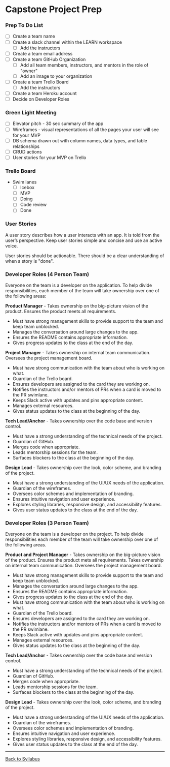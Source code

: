 # Capstone Project Prep

### Prep To Do List
- [ ] Create a team name
- [ ] Create a slack channel within the LEARN workspace
  - [ ] Add the instructors
- [ ] Create a team email address
- [ ] Create a team GitHub Organization
  - [ ] Add all team members, instructors, and mentors in the role of "owner"
  - [ ] Add an image to your organization
- [ ] Create a team Trello Board
  - [ ] Add the instructors
- [ ] Create a team Heroku account
- [ ] Decide on Developer Roles

### Green Light Meeting
- [ ] Elevator pitch - 30 sec summary of the app
- [ ] Wireframes - visual representations of all the pages your user will see for your MVP
- [ ] DB schema drawn out with column names, data types, and table relationships
- [ ] CRUD actions
- [ ] User stories for your MVP on Trello

### Trello Board
- Swim lanes
  - [ ] Icebox
  - [ ] MVP
  - [ ] Doing
  - [ ] Code review
  - [ ] Done

### User Stories
A user story describes how a user interacts with an app. It is told from the user’s perspective. Keep user stories simple and concise and use an active voice.

User stories should be actionable. There should be a clear understanding of when a story is "done".

### Developer Roles (4 Person Team)
Everyone on the team is a developer on the application. To help divide responsibilities, each member of the team will take ownership over one of the following areas:

**Product Manager** - Takes ownership on the big-picture vision of the product. Ensures the product meets all requirements.
- Must have strong management skills to provide support to the team and keep team unblocked.
- Manages the conversation around large changes to the app.
- Ensures the README contains appropriate information.
- Gives progress updates to the class at the end of the day.

**Project Manager** - Takes ownership on internal team communication. Oversees the project management board.
- Must have strong communication with the team about who is working on what.
- Guardian of the Trello board.
- Ensures developers are assigned to the card they are working on.
- Notifies the instructors and/or mentors of PRs when a card is moved to the PR swimlane.
- Keeps Slack active with updates and pins appropriate content.
- Manages external resources.
- Gives status updates to the class at the beginning of the day.

**Tech Lead/Anchor** - Takes ownership over the code base and version control.
- Must have a strong understanding of the technical needs of the project.
- Guardian of GitHub.
- Merges code when appropriate.
- Leads mentorship sessions for the team.
- Surfaces blockers to the class at the beginning of the day.

**Design Lead** - Takes ownership over the look, color scheme, and branding of the project.
- Must have a strong understanding of the UI/UX needs of the application.
- Guardian of the wireframes.
- Oversees color schemes and implementation of branding.
- Ensures intuitive navigation and user experience.
- Explores styling libraries, responsive design, and accessibility features.
- Gives user status updates to the class at the end of the day.

### Developer Roles (3 Person Team)
Everyone on the team is a developer on the project. To help divide responsibilities each member of the team will take ownership over one of the following areas.

**Product and Project Manager** - Takes ownership on the big-picture vision of the product. Ensures the product mets all requirements. Takes ownership on internal team communication. Oversees the project management board.
- Must have strong management skills to provide support to the team and keep team unblocked.
- Manages the conversation around large changes to the app.
- Ensures the README contains appropriate information.
- Gives progress updates to the class at the end of the day.
- Must have strong communication with the team about who is working on what.
- Guardian of the Trello board.
- Ensures developers are assigned to the card they are working on.
- Notifies the instructors and/or mentors of PRs when a card is moved to the PR swimlane.
- Keeps Slack active with updates and pins appropriate content.
- Manages external resources.
- Gives status updates to the class at the beginning of the day.

**Tech Lead/Anchor** - Takes ownership over the code base and version control.
- Must have a strong understanding of the technical needs of the project.
- Guardian of GitHub.
- Merges code when appropriate.
- Leads mentorship sessions for the team.
- Surfaces blockers to the class at the beginning of the day.

**Design Lead** - Takes ownership over the look, color scheme, and branding of the project.
- Must have a strong understanding of the UI/UX needs of the application.
- Guardian of the wireframes.
- Oversees color schemes and implementation of branding.
- Ensures intuitive navigation and user experience.
- Explores styling libraries, responsive design, and accessibility features.
- Gives user status updates to the class at the end of the day.

---
[Back to Syllabus](../README.md#unit-ten-capstone-project-mvp)

